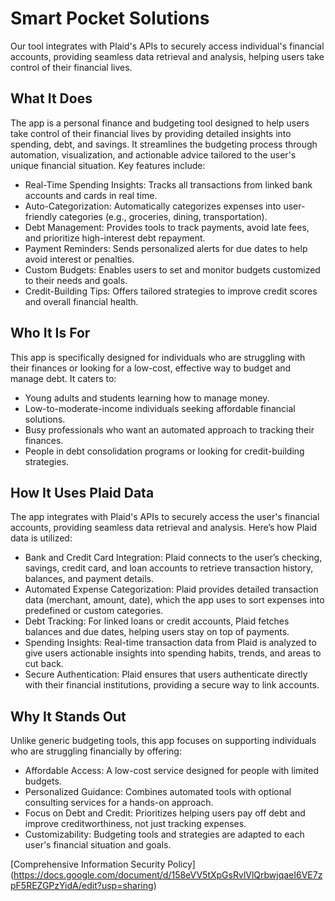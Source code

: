 # Smart Pocket Solutions
Our tool integrates with Plaid's APIs to securely access individual's financial accounts, providing seamless data retrieval and analysis, helping users take control of their financial lives. 

## What It Does
The app is a personal finance and budgeting tool designed to help users take control of their financial lives by providing detailed insights into spending, debt, and savings. It streamlines the budgeting process through automation, visualization, and actionable advice tailored to the user's unique financial situation. Key features include:
* Real-Time Spending Insights: Tracks all transactions from linked bank accounts and cards in real time.
* Auto-Categorization: Automatically categorizes expenses into user-friendly categories (e.g., groceries, dining, transportation).
* Debt Management: Provides tools to track payments, avoid late fees, and prioritize high-interest debt repayment.
* Payment Reminders: Sends personalized alerts for due dates to help avoid interest or penalties.
* Custom Budgets: Enables users to set and monitor budgets customized to their needs and goals.
* Credit-Building Tips: Offers tailored strategies to improve credit scores and overall financial health.

## Who It Is For
This app is specifically designed for individuals who are struggling with their finances or looking for a low-cost, effective way to budget and manage debt. It caters to:
* Young adults and students learning how to manage money.
* Low-to-moderate-income individuals seeking affordable financial solutions.
* Busy professionals who want an automated approach to tracking their finances.
* People in debt consolidation programs or looking for credit-building strategies.

## How It Uses Plaid Data
The app integrates with Plaid's APIs to securely access the user's financial accounts, providing seamless data retrieval and analysis. Here’s how Plaid data is utilized:
* Bank and Credit Card Integration: Plaid connects to the user’s checking, savings, credit card, and loan accounts to retrieve transaction history, balances, and payment details.
* Automated Expense Categorization: Plaid provides detailed transaction data (merchant, amount, date), which the app uses to sort expenses into predefined or custom categories.
* Debt Tracking: For linked loans or credit accounts, Plaid fetches balances and due dates, helping users stay on top of payments.
* Spending Insights: Real-time transaction data from Plaid is analyzed to give users actionable insights into spending habits, trends, and areas to cut back.
* Secure Authentication: Plaid ensures that users authenticate directly with their financial institutions, providing a secure way to link accounts.

## Why It Stands Out
Unlike generic budgeting tools, this app focuses on supporting individuals who are struggling financially by offering:
* Affordable Access: A low-cost service designed for people with limited budgets.
* Personalized Guidance: Combines automated tools with optional consulting services for a hands-on approach.
* Focus on Debt and Credit: Prioritizes helping users pay off debt and improve creditworthiness, not just tracking expenses.
* Customizability: Budgeting tools and strategies are adapted to each user's financial situation and goals.

[Comprehensive Information Security Policy] (https://docs.google.com/document/d/158eVV5tXpGsRvlVlQrbwjqaeI6VE7zpF5REZGPzYidA/edit?usp=sharing)
